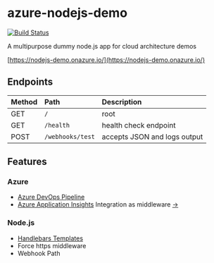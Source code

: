 # azure-nodejs-demo

[![Build Status](https://dev.azure.com/julie-msft/Public%20Demos/_apis/build/status/julie-ng.azure-nodejs-demo?branchName=master)](https://dev.azure.com/julie-msft/Public%20Demos/_build/latest?definitionId=5&branchName=master)

A multipurpose dummy node.js app for cloud architecture demos

[https://nodejs-demo.onazure.io/](https://nodejs-demo.onazure.io/)

## Endpoints

| Method | Path | Description |
|:--|:--|:--|
| GET | `/` | root |
| GET | `/health` | health check endpoint |
| POST | `/webhooks/test` | accepts JSON and logs output |

## Features

### Azure 

- [Azure DevOps Pipeline](https://azure.microsoft.com/en-us/services/devops/pipelines/)
- [Azure Application Insights](https://docs.microsoft.com/en-us/azure/azure-monitor/app/app-insights-overview) Integration as middleware [&rarr;](https://github.com/julie-ng/azure-nodejs-demo/blob/master/app/middleware/monitor.js)


### Node.js

- [Handlebars Templates](http://handlebarsjs.com/)
- Force https middleware
- Webhook Path